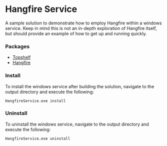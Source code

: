 # Hangfire Service
A sample solution to demonstrate how to employ Hangfire within a windows service. Keep in mind this is not an in-depth exploration of Hangfire itself, but should provide an example of how to get up and running quickly.

### Packages
* [Topshelf](http://topshelf-project.com/)
* [Hangfire](http://hangfire.io/)

### Install

To install the windows service after building the solution, navigate to the output directory and execute the following:

`HangfireService.exe install`

### Uninstall

To uninstall the windows service, navigate to the output directory and execute the following:

`HangfireService.exe uninstall`


